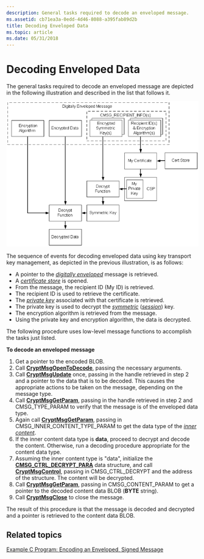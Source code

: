 ```yaml
---
description: General tasks required to decode an enveloped message.
ms.assetid: cb71ea3a-0edd-4d46-8088-a395fab89d2b
title: Decoding Enveloped Data
ms.topic: article
ms.date: 05/31/2018
---
```


# Decoding Enveloped Data

The general tasks required to decode an enveloped message are depicted in the following illustration and described in the list that follows it.

![decoding enveloped data](images/decemsg.png)

The sequence of events for decoding enveloped data using key transport key management, as depicted in the previous illustration, is as follows:

-   A pointer to the [*digitally enveloped*](../secgloss/d-gly.md) message is retrieved.
-   A [*certificate store*](../secgloss/c-gly.md) is opened.
-   From the message, the recipient ID (My ID) is retrieved.
-   The recipient ID is used to retrieve the certificate.
-   The [*private key*](../secgloss/p-gly.md) associated with that certificate is retrieved.
-   The private key is used to decrypt the [*symmetric*](../secgloss/s-gly.md) ([*session*](../secgloss/s-gly.md)) key.
-   The encryption algorithm is retrieved from the message.
-   Using the private key and encryption algorithm, the data is decrypted.

The following procedure uses low-level message functions to accomplish the tasks just listed.

**To decode an enveloped message**

1.  Get a pointer to the encoded BLOB.
2.  Call [**CryptMsgOpenToDecode**](/windows/desktop/api/Wincrypt/nf-wincrypt-cryptmsgopentodecode), passing the necessary arguments.
3.  Call [**CryptMsgUpdate**](/windows/desktop/api/Wincrypt/nf-wincrypt-cryptmsgupdate) once, passing in the handle retrieved in step 2 and a pointer to the data that is to be decoded. This causes the appropriate actions to be taken on the message, depending on the message type.
4.  Call [**CryptMsgGetParam**](/windows/desktop/api/Wincrypt/nf-wincrypt-cryptmsggetparam), passing in the handle retrieved in step 2 and CMSG\_TYPE\_PARAM to verify that the message is of the enveloped data type.
5.  Again call [**CryptMsgGetParam**](/windows/desktop/api/Wincrypt/nf-wincrypt-cryptmsggetparam), passing in CMSG\_INNER\_CONTENT\_TYPE\_PARAM to get the data type of the [*inner content*](../secgloss/i-gly.md).
6.  If the inner content data type is **data**, proceed to decrypt and decode the content. Otherwise, run a decoding procedure appropriate for the content data type.
7.  Assuming the inner content type is "data", initialize the [**CMSG\_CTRL\_DECRYPT\_PARA**](/windows/desktop/api/Wincrypt/ns-wincrypt-cmsg_ctrl_decrypt_para) data structure, and call [**CryptMsgControl**](/windows/desktop/api/Wincrypt/nf-wincrypt-cryptmsgcontrol), passing in CMSG\_CTRL\_DECRYPT and the address of the structure. The content will be decrypted.
8.  Call [**CryptMsgGetParam**](/windows/desktop/api/Wincrypt/nf-wincrypt-cryptmsggetparam), passing in CMSG\_CONTENT\_PARAM to get a pointer to the decoded content data BLOB (**BYTE** string).
9.  Call [**CryptMsgClose**](/windows/desktop/api/Wincrypt/nf-wincrypt-cryptmsgclose) to close the message.

The result of this procedure is that the message is decoded and decrypted and a pointer is retrieved to the content data BLOB.

## Related topics

<dl> <dt>

[Example C Program: Encoding an Enveloped, Signed Message](example-c-program-encoding-an-enveloped-signed-message.md)
</dt> </dl>

 

 
